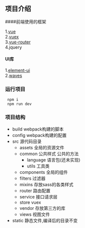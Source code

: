 ## 项目介绍
####前端使用的框架

1.[vue](https://vuefe.cn "vue")   
2.[vuex](https://vuex.vuejs.org/zh-cn/)   
3.[vue-router](https://router.vuejs.org/zh-cn/)   
4.jquery   
#### UI库
1.[element-ui](https://element.eleme.io)   
2.[waves](http://fian.my.id/Waves/)

### 运行项目
```
 npm i
 npm run dev
```


### 项目结构
- build  webpack构建的脚本
- config  webpack构建的配置
- src  源代码目录
    - assets  全局的资源文件
    - common  公共样式 公共的方法
        - language  语言包(还未实现)
        - utils  工具类
    - components  全局的组件
    - filters  过滤器
    - mixins  存放sass的各类样式
    - router  路由配置
    - service  接口请求层
    - store  vuex
    - vendor  存放第三方的库
    - views  视图文件
- static  静态文件,编译后的目录不变
